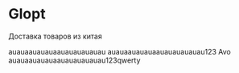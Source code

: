 # Glopt
 Доставка товаров из китая
 
auauaauauauaauauauauauau
auauaauauauaauauauauauau123
Avo
auauaauauauaauauauauauau123qwerty
